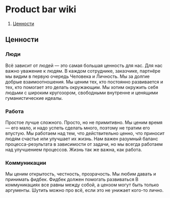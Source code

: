 # Product bar wiki

1. [Ценности](#Ценности)


## Ценности

### Люди 
Всё зависит от людей — это самая большая ценность для нас. Для нас важно уважение к людям. В каждом сотруднике, заказчике, партнёре мы видим в первую очередь Человека и Личность. Мы за долгие добрые взаимоотношения.
Мы ценим тех, кто постоянно развивается и тех, кто помогает это делать окружающим.
Мы хотим окружить себя людьми с широким кругозором, свободными внутренне и ценящими гуманистические идеалы.

### Работа
Простое лучше сложного. Просто, но не примитивно.
Мы ценим время — его мало, и надо успеть сделать много, поэтому не тратим его впустую.
Мы работаем над тем, что действительно ценно, что приносит людям счастье или улучшает их жизнь. 
Нам важен разумный баланс процесса-результата в зависимости от задачи, но мы всегда работаем над улучшением процессов. Жизнь так же важна, как работа.

### Коммуникации
Мы ценим открытость, честность, прозрачость. 
Мы любим давать и принимать фидбек. Фидбек должен помогать развиваться 
В коммуникациях все равны между собой, а цензом могут быть только аргументы.
Шутить можно про всё, если это не унижает кого-то лично.
